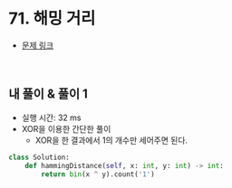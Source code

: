 # 71. 해밍 거리

- [문제 링크](https://leetcode.com/problems/hamming-distance/)

<br>

## 내 풀이 & 풀이 1

- 실행 시간: 32 ms
- XOR을 이용한 간단한 풀이
  - XOR을 한 결과에서 1의 개수만 세어주면 된다.

```python
class Solution:
    def hammingDistance(self, x: int, y: int) -> int:
        return bin(x ^ y).count('1')
```
